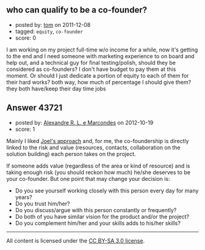 ## who can qualify to be a co-founder?

- posted by: [tom](https://stackexchange.com/users/-1/14815-tom) on 2011-12-08
- tagged: `equity`, `co-founder`
- score: 0

I am working on my project full-time w/o income for a while, now it's getting to the end and I need someone with marketing experience to on board and help out, and a technical guy for final testing/polish, should they be considered as co-founders? I don't have budget to pay them at this moment. Or should I just dedicate a portion of equity to each of them for their hard works? both way, how much of percentage I should give them? they both have/keep their day time jobs


## Answer 43721

- posted by: [Alexandre R. L. e Marcondes](https://stackexchange.com/users/-1/19960-alexandre-r-l-e-marcondes) on 2012-10-19
- score: 1

<p>Mainly I liked <a href="http://answers.onstartups.com/questions/6949/forming-a-new-software-startup-how-do-i-allocate-ownership-fairly">Joel's approach</a> and, for me, the co-foundership is directly linked to the risk and value (resources, contacts, collaboration on the solution building) each person takes on the project.  </p>

<p>If someone adds value (regardless of the area or kind of resource) and is taking enough risk (you should reckon how much) he/she deserves to be your co-founder. But one point that may change your decision is:  </p>

<ul>
<li>Do you see yourself working closely with this person every day for many years?</li>
<li>Do you trust him/her?</li>
<li>Do you discuss/argue with this person constantly or frequently?</li>
<li>Do both of you have similar vision for the product and/or the project?</li>
<li>Do you complement him/her and your skills adds to his/her skills?</li>
</ul>




---

All content is licensed under the [CC BY-SA 3.0 license](https://creativecommons.org/licenses/by-sa/3.0/).
